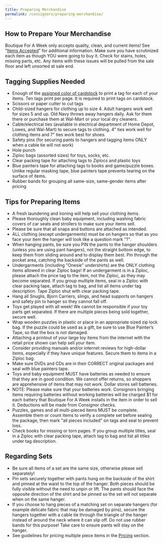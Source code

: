 ```yaml
---
title: Preparing Merchandise
permalink: /consignors/preparing-merchandise/
---
```


## How to Prepare Your Merchandise

Boutique For A Week only accepts quality, clean, and current items! See "[Items Accepted](/consignors/items-accepted/items-accepted-2/)" for additional information. Make sure you have scrutinized each item as though YOU were going to buy it. Check for stains, holes, missing parts, etc. Any items with these issues will be pulled from the sale floor and left unsorted at sale end.

## Tagging Supplies Needed

* Enough of the [assigned color of cardstock](/consignors/cardstock-color-list/ "Card Stock Color List") to print a tag for each of your items. Ten tags print per page. It is required to print tags on cardstock.
* Scissors or paper cutter to cut tags
* Child-sized hangers for clothing up to size 4\. Adult hangers work well for sizes 5 and up. Old Navy throws away hangers daily. Ask for them there or purchase them at Wal-Mart or your local dry cleaners.
* Cable/electrical ties (available in electrical department of Home Depot, Lowes, and Wal-Mart) to secure tags to clothing. 4" ties work well for clothing items and 7" ties work best for shoes.
* Safety pins (for securing pants to hangers and tagging items ONLY when a cable tie will not work)
* Hole punch
* Ziploc bags (assorted sizes) for toys, socks, etc.
* Clear packing tape for attaching tags to Ziplocs and plastic toys
* Blue painters tape for attaching tags to books and game/puzzle boxes. Unlike regular masking tape, blue painters tape prevents tearing on the surface of items.
* Rubber bands for grouping all same-size, same-gender items after pricing

## Tips for Preparing Items

* A fresh laundering and ironing will help sell your clothing items.
* Please thoroughly clean baby equipment, including washing fabric covers of car seats and strollers to make sure your items sell.
* Please be sure that all snaps and buttons are attached as intended.
* ALL clothing (except undergarments) must be on hangers so that as you face your item the hanger will look like a question mark "?".
* When hanging pants, be sure you PIN the pants to the hanger shoulders (unless you are using pant hangers), not the straight bottom edge, to keep them from sliding around and to display them best. Pin through the pocket area, catching the backside of the pants as well.
* Undergarments (including "Onesie" undershirts) are the ONLY clothing items allowed in clear Ziploc bags! If an undergarment is in a Ziploc, please attach the price tag to the item, not the Ziploc, as they may become separated. If you group multiple items, seal in a Ziploc with clear packing tape, attach tag to bag, and list all items under tag description. Tape Ziploc shut with clear packing tape.
* Hang all Snuglis, Bjorn Carriers, slings, and head supports on hangers and safety pin to hanger so they cannot fall off.
* Toys get played with all week! We cannot be responsible if your toy parts get separated. If there are multiple pieces being sold together, secure well.
* Wrap wooden puzzles in plastic or place in an appropriate sized zip lock bag. If the puzzle could be used as a gift, be sure to use Blue Painter’s Tape, so that the box is not damaged.
* Attaching a printout of your large toy items from the internet with the retail price shown can help sell your item.
* Consider providing manuals and/or internet reviews for high-dollar items, especially if they have unique features. Secure them to items in a Ziploc bag.
* Make sure DVDs and CDs are in their CORRECT original packages and seal with blue painters tape.
* Toys and baby equipment MUST have batteries as needed to ensure that they are in good condition. We cannot offer returns, so shoppers are apprehensive of items that may not work. Dollar stores sell batteries.
* NOTE: Please make sure that your batteries work. Consignors bringing items requiring batteries without working batteries will be charged $1 for each battery that Boutique For A Week installs in the item in order to sell it. Deductions will be made from Consignor checks.
* Puzzles, games and all multi-pieced items MUST be complete. Assemble them or count items to verify a complete set before sealing the package, then mark "all pieces included" on tags and seal to prevent loss.
* Check books for missing or torn pages. If you group multiple titles, seal in a Ziploc with clear packing tape, attach tag to bag and list all titles under tag description.

## Regarding Sets

* Be sure all items of a set are the same size, otherwise please sell separately!
* Pin sets securely together with pants hung on the backside of the shirt and pinned at the waist to the top of the hanger. Both pieces should be fully visible without the need to unpin or lift. The pants should face the opposite direction of the shirt and be pinned so the set will not separate when on the same hanger.
* If you choose to hang pieces of a matching set on separate hangers (for example delicate fabric that may be damaged by pins), secure the hangers together with a cable tie through the triangle of the hanger instead of around the neck where it can slip off. Do not use rubber bands for this purpose! Take care to ensure pants will stay on the hanger.
* See guidelines for pricing multiple piece items in the [Pricing](/consignors/items-accepted/pricing-recommendations/) section.
